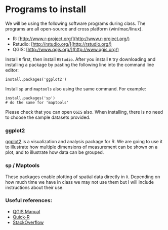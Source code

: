 
# Programs to install

We will be using the following software programs during class. The programs are all open-source and cross platform (win/mac/linux).

* R: [http://www.r-project.org/](http://www.r-project.org/)
* Rstudio: [http://rstudio.org/](http://rstudio.org/)
* QGIS: [http://www.qgis.org/](http://www.qgis.org/)

Install `R` first, then install `RStudio`. After you install `R` try downloading and installing a package by pasting the following line into the command line editor:

	install.packages('ggplot2')	
	
Install `sp` and `maptools` also using the same command. For example:

	install.packages('sp')	
	# do the same for 'maptools'
	
Please check that you can open `QGIS` also. When installing, there is no need to choose the sample datasets provided.

### ggplot2

[ggplot2](http://had.co.nz/ggplot2/) is a visualization and analysis package for R. We are going to use it to illustrate how multiple dimensions of measurement can be shown on a plot, and to illustrate how data can be grouped. 

### sp / Maptools

These packages enable plotting of spatial data directly in `R`. Depending on how much time we have in class we may not use them but I will include instructions about their use. 



### Useful references:

* [QGIS Manual](http://qgis.org/en/documentation/manuals.html)
* [Quick-R](http://www.statmethods.net/ ) 
* [StackOverflow](http://stackoverflow.com/questions/tagged/r)
